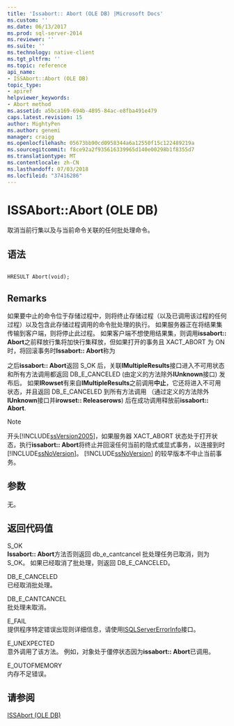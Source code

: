 ```yaml
---
title: 'Issabort:: Abort (OLE DB) |Microsoft Docs'
ms.custom: ''
ms.date: 06/13/2017
ms.prod: sql-server-2014
ms.reviewer: ''
ms.suite: ''
ms.technology: native-client
ms.tgt_pltfrm: ''
ms.topic: reference
api_name:
- ISSAbort::Abort (OLE DB)
topic_type:
- apiref
helpviewer_keywords:
- Abort method
ms.assetid: a5bca169-694b-4895-84ac-e8fba491e479
caps.latest.revision: 15
author: MightyPen
ms.author: genemi
manager: craigg
ms.openlocfilehash: 05673bb90cd0958344a6a12550f15c122489219a
ms.sourcegitcommit: f8ce92a2f935616339965d140e00298b1f8355d7
ms.translationtype: MT
ms.contentlocale: zh-CN
ms.lasthandoff: 07/03/2018
ms.locfileid: "37416286"
---
```

# <a name="issabortabort-ole-db"></a>ISSAbort::Abort (OLE DB)
  取消当前行集以及与当前命令关联的任何批处理命令。  
  
## <a name="syntax"></a>语法  
  
```  
  
HRESULT Abort(void);  
```  
  
## <a name="remarks"></a>Remarks  
 如果要中止的命令位于存储过程中，则将终止存储过程（以及已调用该过程的任何过程）以及包含此存储过程调用的命令批处理的执行。 如果服务器正在将结果集传输到客户端，则将停止此过程。 如果客户端不想使用结果集，则调用**issabort:: Abort**之前释放行集将加快行集释放，但如果打开的事务且 XACT_ABORT 为 ON 时，将回滚事务时**Issabort:: Abort**称为  
  
 之后**issabort:: Abort**返回 S_OK 后，关联**IMultipleResults**接口进入不可用状态和所有方法调用都返回 DB_E_CANCELED (由定义的方法除外**IUnknown**接口) 发布后。 如果**IRowset**有来自**IMultipleResults**之前调用**中止**，它还将进入不可用状态，并且返回 DB_E_CANCELED 到所有方法调用 （通过定义的方法除外**IUnknown**接口并**irowset:: Releaserows**) 后在成功调用释放前**issabort:: Abort**.  
  
> [!NOTE]  
>  开头[!INCLUDE[ssVersion2005](../../includes/ssversion2005-md.md)]，如果服务器 XACT_ABORT 状态处于打开状态，执行**issabort:: Abort**将终止并回滚任何当前的隐式或显式事务，以连接到时[!INCLUDE[ssNoVersion](../../includes/ssnoversion-md.md)]。 [!INCLUDE[ssNoVersion](../../includes/ssnoversion-md.md)] 的较早版本不中止当前事务。  
  
## <a name="arguments"></a>参数  
 无。  
  
## <a name="return-code-values"></a>返回代码值  
 S_OK  
 **Issabort:: Abort**方法否则返回 db_e_cantcancel 批处理任务已取消，则为 S_OK。 如果已经取消了批处理，则返回 DB_E_CANCELED。  
  
 DB_E_CANCELED  
 已经取消批处理。  
  
 DB_E_CANTCANCEL  
 批处理未取消。  
  
 E_FAIL  
 提供程序特定错误出现则详细信息，请使用[ISQLServerErrorInfo](../../database-engine/dev-guide/isqlservererrorinfo-ole-db.md)接口。  
  
 E_UNEXPECTED  
 意外调用了该方法。 例如，对象处于僵停状态因为**issabort:: Abort**已调用。  
  
 E_OUTOFMEMORY  
 内存不足错误。  
  
## <a name="see-also"></a>请参阅  
 [ISSAbort &#40;OLE DB&#41;](../../database-engine/dev-guide/issabort-ole-db.md)  
  
  
